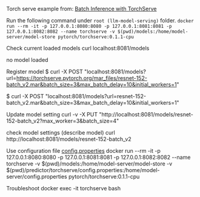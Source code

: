 Torch serve example from: [Batch Inference with TorchServe](https://github.com/pytorch/serve/blob/master/docs/batch_inference_with_ts.md)


Run the following command under `root (llm-model-serving)` folder. 
```docker run --rm -it -p 127.0.0.1:8080:8080 -p 127.0.0.1:8081:8081 -p 127.0.0.1:8082:8082 --name torchserve -v $(pwd)/models:/home/model-server/model-store pytorch/torchserve:0.1.1-cpu```

Check current loaded models
curl localhost:8081/models

no model loaded

Register model 
$ curl -X POST "localhost:8081/models?url=https://torchserve.pytorch.org/mar_files/resnet-152-batch_v2.mar&batch_size=3&max_batch_delay=10&initial_workers=1"

$ curl -X POST "localhost:8081/models?url=resnet-152-batch_v2.mar&batch_size=3&max_batch_delay=10&initial_workers=1"

Update model setting
curl -v -X PUT "http://localhost:8081/models/resnet-152-batch_v2?max_worker=3&batch_size=4"

check model settings (describe model)
curl http://localhost:8081/models/resnet-152-batch_v2

Use configuration file [config.properties](config.properties)
docker run --rm -it -p 127.0.0.1:8080:8080 -p 127.0.0.1:8081:8081 -p 127.0.0.1:8082:8082 --name torchserve -v $(pwd)/models:/home/model-server/model-store -v $(pwd)/predictor/torchserve/config.properties:/home/model-server/config.properties pytorch/torchserve:0.1.1-cpu

Troubleshoot
docker exec -it torchserve bash